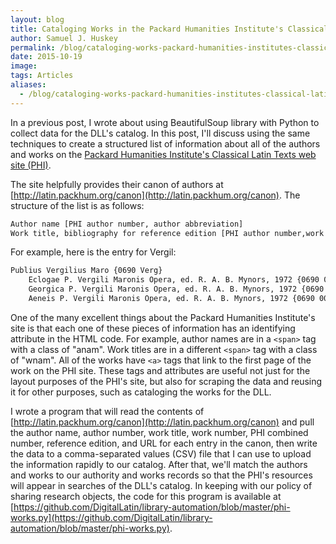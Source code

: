 ```yaml
---
layout: blog
title: Cataloging Works in the Packard Humanities Institute's Classical Latin Texts
author: Samuel J. Huskey
permalink: /blog/cataloging-works-packard-humanities-institutes-classical-latin-texts.html
date: 2015-10-19
image:
tags: Articles
aliases:
  - /blog/cataloging-works-packard-humanities-institutes-classical-latin-texts
---
```


In a previous post, I wrote about using BeautifulSoup library with Python to collect data for the DLL's catalog. In this post, I'll discuss using the same techniques to create a structured list of information about all of the authors and works on the [Packard Humanities Institute's Classical Latin Texts web site (PHI)](http://latin.packhum.org/).

The site helpfully provides their canon of authors at [http://latin.packhum.org/canon](http://latin.packhum.org/canon). The structure of the list is as follows:

```bash
Author name [PHI author number, author abbreviation]
Work title, bibliography for reference edition [PHI author number,work number, work abbreviation]
```

For example, here is the entry for Vergil:

```bash
Publius Vergilius Maro {0690 Verg}
    Eclogae P. Vergili Maronis Opera, ed. R. A. B. Mynors, 1972 {0690 001 Ecl}
    Georgica P. Vergili Maronis Opera, ed. R. A. B. Mynors, 1972 {0690 002 G}
    Aeneis P. Vergili Maronis Opera, ed. R. A. B. Mynors, 1972 {0690 003 A}
```

One of the many excellent things about the Packard Humanities Institute's site is that each one of these pieces of information has an identifying attribute in the HTML code. For example, author names are in a `<span>` tag with a class of "anam". Work titles are in a different `<span>` tag with a class of "wnam". All of the works have `<a>` tags that link to the first page of the work on the PHI site. These tags and attributes are useful not just for the layout purposes of the PHI's site, but also for scraping the data and reusing it for other purposes, such as cataloging the works for the DLL.

I wrote a program that will read the contents of [http://latin.packhum.org/canon](http://latin.packhum.org/canon) and pull the author name, author number, work title, work number, PHI combined number, reference edition, and URL for each entry in the canon, then write the data to a comma-separated values (CSV) file that I can use to upload the information rapidly to our catalog. After that, we'll match the authors and works to our authority and works records so that the PHI's resources will appear in searches of the DLL's catalog. In keeping with our policy of sharing research objects, the code for this program is available at [https://github.com/DigitalLatin/library-automation/blob/master/phi-works.py](https://github.com/DigitalLatin/library-automation/blob/master/phi-works.py).
